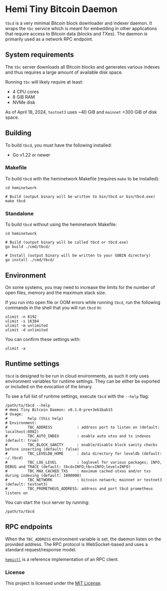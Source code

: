 # Hemi Tiny Bitcoin Daemon

`tbcd` is a very minimal Bitcoin block downloader and indexer daemon. It wraps the `tbc` service which is meant for
embedding in other applications that require access to Bitcoin data (blocks and TXes). The daemon is primarily used as a
network RPC endpoint.

## System requirements

The `tbc` server downloads all Bitcoin blocks and generates various indexes and thus requires a large amount of
available disk space.

Running `tbc` will likely require at least:
 - 4 CPU cores
 - 8 GiB RAM
 - NVMe disk

As of April 18, 2024, `testnet3` uses ~40 GiB and `mainnet` >300 GiB of disk space. <!-- XXX: add exact number here -->

## Building

To build `tbcd`, you must have the following installed:
 - Go v1.22 or newer

### Makefile

To build `tbcd` with the heminetwork Makefile (requires `make` to be installed):

```shell
cd heminetwork

# Build (output binary will be written to bin/tbcd or bin/tbcd.exe)
make tbcd
```

### Standalone

To build `tbcd` without using the heminetwork Makefile:

```shell
cd heminetwork

# Build (output binary will be called tbcd or tbcd.exe)
go build ./cmd/tbcd/

# Install (output binary will be written to your GOBIN directory)
go install ./cmd/tbcd/
```

## Environment

On some systems, you may need to increase the limits for the number of open files, memory and the maximum stack size.

If you run into open file or OOM errors while running `tbcd`, run the following commands in the shell that you will
run `tbcd` in:

```shell
ulimit -n 8192
ulimit -s 16384
ulimit -m unlimited
ulimit -d unlimited
```

You can confirm these settings with:

```shell
ulimit -a
```

## Runtime settings

`tbcd` is designed to be run in cloud environments, as such it only uses environment variables for runtime settings.
They can be either be exported or included on the evocation of the binary.

To see a full list of runtime settings, execute `tbcd` with the `--help` flag:

```shell
/path/to/tbcd --help
# Hemi Tiny Bitcoin Daemon: v0.1.0-pre+3eb1bab15
# Usage:
#         help (this help)
# Environment:
#         TBC_ADDRESS           : address port to listen on (default: localhost:8082)
#         TBC_AUTO_INDEX        : enable auto utxo and tx indexes (default: true)
#         TBC_BLOCK_SANITY      : enable/disable block sanity checks before inserting (default: false)
#         TBC_LEVELDB_HOME      : data directory for leveldb (default: ~/.tbcd)
#         TBC_LOG_LEVEL         : loglevel for various packages; INFO, DEBUG and TRACE (default: tbcd=INFO;tbc=INFO;level=INFO)
#         TBC_MAX_CACHED_TXS    : maximum cached utxos and/or txs during indexing (default: 1000000)
#         TBC_NETWORK           : bitcoin network; mainnet or testnet3 (default: testnet3)
#         TBC_PROMETHEUS_ADDRESS: address and port tbcd prometheus listens on
```

You can start the `tbcd` server by running:

```shell
/path/to/tbcd
```

## RPC endpoints

When the `TBC_ADDRESS` environment variable is set, the daemon listen on the provided address.
The RPC protocol is WebSocket-based and uses a standard request/response model.

<!-- TODO -->

[`hemictl`](../../cmd/hemictl) is a reference implementation of an RPC client.

### License

This project is licensed under the [MIT License](../../LICENSE).
